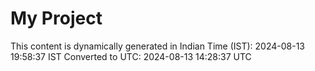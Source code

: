 # My Project

This content is dynamically generated in Indian Time (IST): 2024-08-13 19:58:37 IST
Converted to UTC: 2024-08-13 14:28:37 UTC

